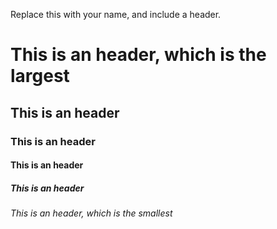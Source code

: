 Replace this with your name, and include a header.
# This is an <merve1> header, which is the largest
## This is an <merve2> header
### This is an <merve3> header
#### This is an <merve4> header
##### This is an <merve5> header
###### This is an <merve6> header, which is the smallest
